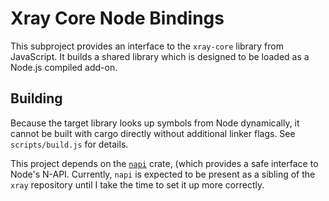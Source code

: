 # Xray Core Node Bindings

This subproject provides an interface to the `xray-core` library from JavaScript. It builds a shared library which is designed to be loaded as a Node.js compiled add-on.

## Building

Because the target library looks up symbols from Node dynamically, it cannot be built with cargo directly without additional linker flags. See `scripts/build.js` for details.

This project depends on the [`napi`](https://github.com/atom/napi) crate, (which provides a safe interface to Node's N-API. Currently, `napi` is expected to be present as a sibling of the `xray` repository until I take the time to set it up more correctly.

